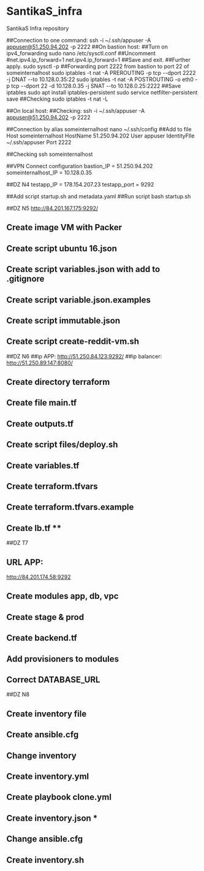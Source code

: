 # SantikaS_infra
SantikaS Infra repository

##Connection to one command: ssh -i ~/.ssh/appuser -A appuser@51.250.94.202 -p 2222
##On bastion host:
##Turn on ipv4_forwarding
sudo nano /etc/sysctl.conf
##Uncomment #net.ipv4.ip_forward=1
net.ipv4.ip_forward=1
##Save and exit.
##Further apply.
sudo sysctl -p
##Forwarding port 2222 from bastion to port 22 of someinternalhost
sudo iptables -t nat -A PREROUTING -p tcp --dport 2222 -j DNAT --to 10.128.0.35:22
sudo iptables -t nat -A POSTROUTING -o eth0 -p tcp --dport 22 -d 10.128.0.35 -j SNAT --to 10.128.0.25:2222
##Save iptables
sudo apt install iptables-persistent
sudo service netfilter-persistent save
##Checking
sudo iptables -t nat -L

##On local host:
##Checking:
ssh -i ~/.ssh/appuser -A appuser@51.250.94.202 -p 2222

##Connection by alias someinternalhost
nano ~/.ssh/config
##Add to file
Host someinternalhost
    HostName 51.250.94.202
    User appuser
    IdentityFIle ~/.ssh/appuser
    Port 2222

##Checking
ssh someinternalhost


##VPN Connect configuration
bastion_IP = 51.250.94.202
someinternalhost_IP = 10.128.0.35

##DZ N4
testapp_IP = 178.154.207.23
testapp_port = 9292

##Add script startup.sh and metadata.yaml
##Run script
bash startup.sh


##DZ N5
http://84.201.167.175:9292/
## Create image VM with Packer
## Create script ubuntu 16.json
## Create script variables.json with add to .gitignore
## Create script variable.json.examples
## Create script immutable.json
## Create script create-reddit-vm.sh

##DZ N6
##ip APP:
http://51.250.84.123:9292/
##ip balancer:
http://51.250.89.147:8080/
## Create directory terraform
## Create file main.tf
## Create outputs.tf
## Create script files/deploy.sh
## Create variables.tf
## Create terraform.tfvars
## Create terraform.tfvars.example
## Create lb.tf **

##DZ Т7
## URL APP:
http://84.201.174.58:9292
## Create modules app, db, vpc
## Create stage & prod
## Create backend.tf
## Add provisioners to modules
## Correct DATABASE_URL

##DZ N8
## Create inventory file
## Create ansible.cfg
## Change inventory
## Create inventory.yml
## Create playbook clone.yml
## Create inventory.json *
## Change ansible.cfg
## Create inventory.sh
